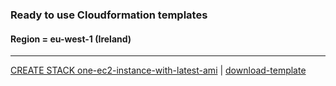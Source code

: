 ### Ready to use Cloudformation templates
#### Region = eu-west-1 (Ireland)
---
<a href='https://eu-west-1.console.aws.amazon.com/cloudformation/home?region=eu-west-1#/stacks/create/review??templateURL=https://s3.eu-west-1.amazonaws.com/welcloud.io.aws-simplest-example/cloudformation-templates/ec2/one-ec2-instance-with-latest-ami.template.yaml&stackName=one-ec2-instance-with-latest-ami' target='_blank'>CREATE STACK one-ec2-instance-with-latest-ami</a> | [download-template](https://s3.eu-west-1.amazonaws.com/welcloud.io.aws-simplest-example/cloudformation-templates/ec2/one-ec2-instance-with-latest-ami.template.yaml)
